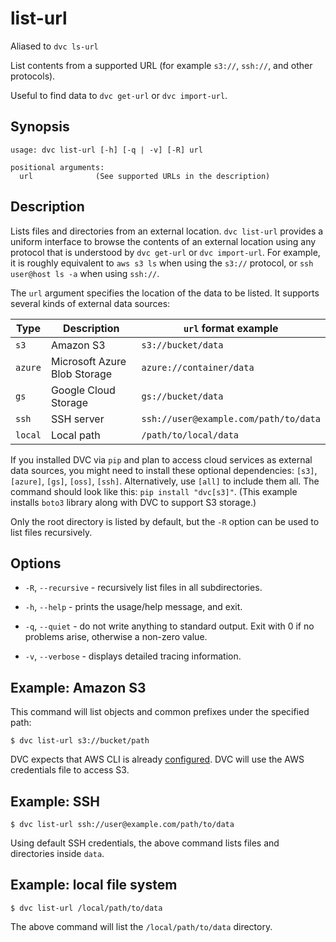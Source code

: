 # list-url

<admon type="info">

Aliased to `dvc ls-url`

</admon>

List contents from a supported URL (for example `s3://`, `ssh://`, and other
protocols).

<admon type="tip">

Useful to find data to `dvc get-url` or `dvc import-url`.

</admon>

## Synopsis

```usage
usage: dvc list-url [-h] [-q | -v] [-R] url

positional arguments:
  url              (See supported URLs in the description)
```

## Description

Lists files and directories from an external location. `dvc list-url` provides a
uniform interface to browse the contents of an external location using any
protocol that is understood by `dvc get-url` or `dvc import-url`. For example,
it is roughly equivalent to `aws s3 ls` when using the `s3://` protocol, or
`ssh user@host ls -a` when using `ssh://`.

The `url` argument specifies the location of the data to be listed. It supports
several kinds of external data sources:

| Type    | Description                  | `url` format example                  |
| ------- | ---------------------------- | ------------------------------------- |
| `s3`    | Amazon S3                    | `s3://bucket/data`                    |
| `azure` | Microsoft Azure Blob Storage | `azure://container/data`              |
| `gs`    | Google Cloud Storage         | `gs://bucket/data`                    |
| `ssh`   | SSH server                   | `ssh://user@example.com/path/to/data` |
| `local` | Local path                   | `/path/to/local/data`                 |

<admon type="info">

If you installed DVC via `pip` and plan to access cloud services as external
data sources, you might need to install these optional dependencies: `[s3]`,
`[azure]`, `[gs]`, `[oss]`, `[ssh]`. Alternatively, use `[all]` to include them
all. The command should look like this: `pip install "dvc[s3]"`. (This example
installs `boto3` library along with DVC to support S3 storage.)

</admon>

Only the root directory is listed by default, but the `-R` option can be used to
list files recursively.

## Options

- `-R`, `--recursive` - recursively list files in all subdirectories.

- `-h`, `--help` - prints the usage/help message, and exit.

- `-q`, `--quiet` - do not write anything to standard output. Exit with 0 if no
  problems arise, otherwise a non-zero value.

- `-v`, `--verbose` - displays detailed tracing information.

## Example: Amazon S3

This command will list objects and common prefixes under the specified path:

```dvc
$ dvc list-url s3://bucket/path
```

DVC expects that AWS CLI is already
[configured](https://docs.aws.amazon.com/cli/latest/userguide/cli-chap-configure.html).
DVC will use the AWS credentials file to access S3.

## Example: SSH

```dvc
$ dvc list-url ssh://user@example.com/path/to/data
```

Using default SSH credentials, the above command lists files and directories
inside `data`.

## Example: local file system

```dvc
$ dvc list-url /local/path/to/data
```

The above command will list the `/local/path/to/data` directory.

